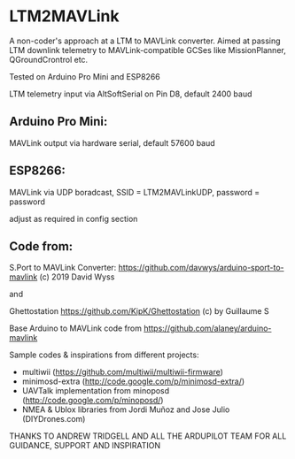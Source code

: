 # LTM2MAVLink

A non-coder's approach at a LTM to MAVLink converter. 
Aimed at passing LTM downlink telemetry to MAVLink-compatible GCSes like MissionPlanner, QGroundCrontrol etc.

Tested on Arduino Pro Mini and ESP8266

LTM telemetry input via AltSoftSerial on Pin D8, default 2400 baud

Arduino Pro Mini:
-----------------
MAVLink output via hardware serial, default 57600 baud

ESP8266: 
--------

MAVLink via UDP boradcast, SSID = LTM2MAVLinkUDP, password = password

adjust as required in config section


Code from:
----------

S.Port to MAVLink Converter: https://github.com/davwys/arduino-sport-to-mavlink (c) 2019 David Wyss

and

Ghettostation https://github.com/KipK/Ghettostation (c) by Guillaume S

Base Arduino to MAVLink code from https://github.com/alaney/arduino-mavlink

Sample codes & inspirations from different projects:
- multiwii (https://github.com/multiwii/multiwii-firmware)
- minimosd-extra (http://code.google.com/p/minimosd-extra/)
- UAVTalk implementation from minoposd (http://code.google.com/p/minoposd/)
- NMEA & Ublox libraries from Jordi Muñoz and Jose Julio (DIYDrones.com)

THANKS TO ANDREW TRIDGELL AND ALL THE ARDUPILOT TEAM FOR ALL GUIDANCE, SUPPORT AND INSPIRATION
